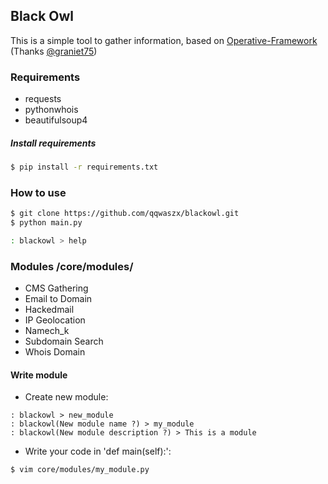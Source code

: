 ## Black Owl

This is a simple tool to gather information, based on [Operative-Framework](https://github.com/graniet/operative-framework) (Thanks [@graniet75](https://twitter.com/graniet75))


### Requirements
+ requests
+ pythonwhois
+ beautifulsoup4

##### Install requirements
```bash
$ pip install -r requirements.txt
```


### How to use
```bash
$ git clone https://github.com/qqwaszx/blackowl.git
$ python main.py

: blackowl > help
```


### Modules /core/modules/
+ CMS Gathering
+ Email to Domain
+ Hackedmail
+ IP Geolocation
+ Namech_k
+ Subdomain Search
+ Whois Domain

#### Write module
+ Create new module:
```
: blackowl > new_module
: blackowl(New module name ?) > my_module
: blackowl(New module description ?) > This is a module
```
+ Write your code in 'def main(self):':
```
$ vim core/modules/my_module.py
```
